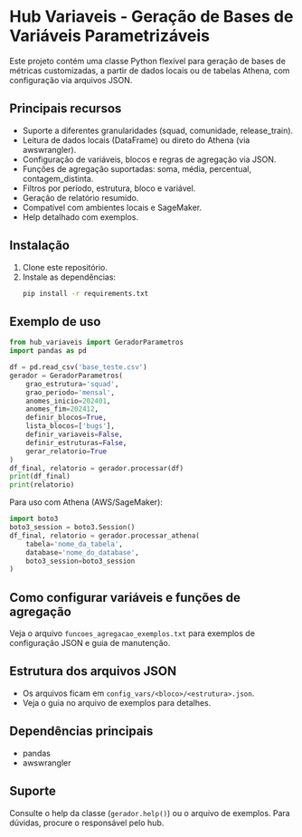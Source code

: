 # Hub Variaveis - Geração de Bases de Variáveis Parametrizáveis

Este projeto contém uma classe Python flexível para geração de bases de métricas customizadas, a partir de dados locais ou de tabelas Athena, com configuração via arquivos JSON.

## Principais recursos
- Suporte a diferentes granularidades (squad, comunidade, release_train).
- Leitura de dados locais (DataFrame) ou direto do Athena (via awswrangler).
- Configuração de variáveis, blocos e regras de agregação via JSON.
- Funções de agregação suportadas: soma, média, percentual, contagem_distinta.
- Filtros por período, estrutura, bloco e variável.
- Geração de relatório resumido.
- Compatível com ambientes locais e SageMaker.
- Help detalhado com exemplos.

## Instalação

1. Clone este repositório.
2. Instale as dependências:
   ```bash
   pip install -r requirements.txt
   ```

## Exemplo de uso

```python
from hub_variaveis import GeradorParametros
import pandas as pd

df = pd.read_csv('base_teste.csv')
gerador = GeradorParametros(
    grao_estrutura='squad',
    grao_periodo='mensal',
    anomes_inicio=202401,
    anomes_fim=202412,
    definir_blocos=True,
    lista_blocos=['bugs'],
    definir_variaveis=False,
    definir_estruturas=False,
    gerar_relatorio=True
)
df_final, relatorio = gerador.processar(df)
print(df_final)
print(relatorio)
```

Para uso com Athena (AWS/SageMaker):
```python
import boto3
boto3_session = boto3.Session()
df_final, relatorio = gerador.processar_athena(
    tabela='nome_da_tabela',
    database='nome_do_database',
    boto3_session=boto3_session
)
```

## Como configurar variáveis e funções de agregação
Veja o arquivo `funcoes_agregacao_exemplos.txt` para exemplos de configuração JSON e guia de manutenção.

## Estrutura dos arquivos JSON
- Os arquivos ficam em `config_vars/<bloco>/<estrutura>.json`.
- Veja o guia no arquivo de exemplos para detalhes.

## Dependências principais
- pandas
- awswrangler

## Suporte
Consulte o help da classe (`gerador.help()`) ou o arquivo de exemplos. Para dúvidas, procure o responsável pelo hub.
